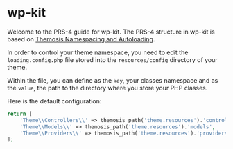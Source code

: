 # wp-kit

Welcome to the PRS-4 guide for wp-kit. The PRS-4 structure in wp-kit is based on [Themosis Namespacing and Autoloading](https://framework.themosis.com/docs/1.3/theme/#namespace-management-and-autoloading).

In order to control your theme namespace, you need to edit the `loading.config.php` file stored into the `resources/config` directory of your theme.

Within the file, you can define as the `key`, your classes namespace and as the `value`, the path to the directory where you store your PHP classes.

Here is the default configuration:

```php
return [
    'Theme\\Controllers\\' => themosis_path('theme.resources').'controllers',
    'Theme\\Models\\' => themosis_path('theme.resources').'models',
    'Theme\\Providers\\' => themosis_path('theme.resources').'providers'
];
```

